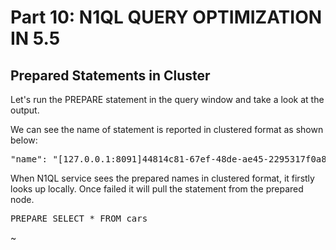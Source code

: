 # Part 10: N1QL QUERY OPTIMIZATION IN 5.5
  
## Prepared Statements in Cluster
Let's run the PREPARE statement in the query window and take a look at the output.

We can see the name of statement is reported in clustered format as shown below:
<pre>
"name": "[127.0.0.1:8091]44814c81-67ef-48de-ae45-2295317f0a81"
</pre>

When N1QL service sees the prepared names in clustered format, it firstly looks up locally. Once failed it will pull the statement from the prepared node.



<pre id="example">
PREPARE SELECT * FROM cars
</pre>
~           
